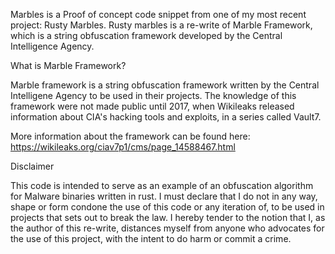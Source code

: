 


Marbles is a Proof of concept code snippet from one of my most recent project: Rusty Marbles.
Rusty marbles is a re-write of Marble Framework, which is a string obfuscation framework developed by the Central Intelligence Agency.


What is Marble Framework?

Marble framework is a string obfuscation framework written by the Central Intelligene Agency to be used in their projects. The knowledge of this framework 
were not made public until 2017, when Wikileaks released information about CIA's hacking tools and exploits, in a series called Vault7. 

More information about the framework can be found here: https://wikileaks.org/ciav7p1/cms/page_14588467.html






Disclaimer

This code is intended to serve as an example of an obfuscation algorithm for Malware binaries written in rust. 
I must declare that I do not in any way, shape or form condone the use of this code or any iteration of, to be used in projects that sets out to break the law. 
I hereby tender to the notion that I, as the author of this re-write, distances myself from anyone who advocates 
for the use of this project, with the intent to do harm or commit a crime. 
